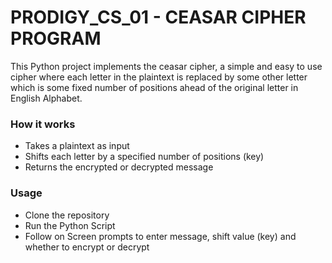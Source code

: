 # PRODIGY_CS_01 - CEASAR CIPHER PROGRAM
This Python project implements the ceasar cipher, a simple and easy to use cipher where each letter in the plaintext is replaced by some other letter which is some fixed number of positions ahead of the original letter in English Alphabet.

### How it works
- Takes a plaintext as input
- Shifts each letter by a specified number of positions (key)
- Returns the encrypted or decrypted message

### Usage
* Clone the repository
* Run the Python Script
* Follow on Screen prompts to enter message, shift value (key) and whether to encrypt or decrypt

